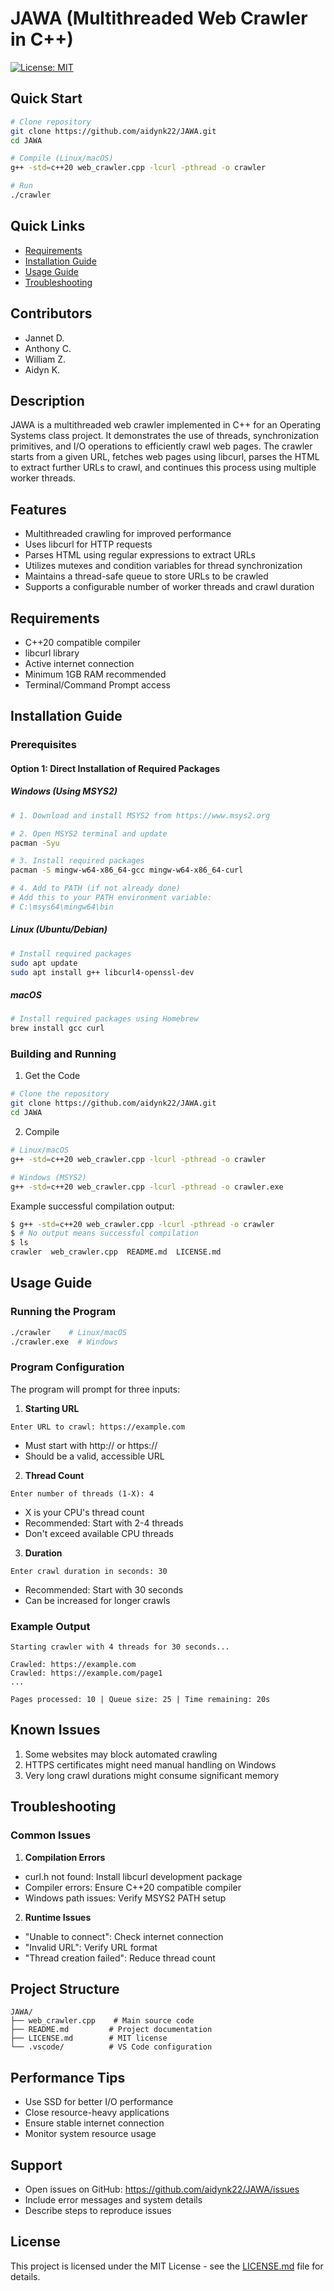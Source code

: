 # JAWA (Multithreaded Web Crawler in C++)
[![License: MIT](https://img.shields.io/badge/License-MIT-yellow.svg)](https://opensource.org/licenses/MIT)

## Quick Start
```bash
# Clone repository
git clone https://github.com/aidynk22/JAWA.git
cd JAWA

# Compile (Linux/macOS)
g++ -std=c++20 web_crawler.cpp -lcurl -pthread -o crawler

# Run
./crawler
```

## Quick Links
- [Requirements](#requirements)
- [Installation Guide](#installation-guide)
- [Usage Guide](#usage-guide)
- [Troubleshooting](#troubleshooting)

## Contributors
- Jannet D.
- Anthony C.
- William Z.
- Aidyn K.

## Description
JAWA is a multithreaded web crawler implemented in C++ for an Operating Systems class project. It demonstrates the use of threads, synchronization primitives, and I/O operations to efficiently crawl web pages. The crawler starts from a given URL, fetches web pages using libcurl, parses the HTML to extract further URLs to crawl, and continues this process using multiple worker threads.

## Features
- Multithreaded crawling for improved performance
- Uses libcurl for HTTP requests
- Parses HTML using regular expressions to extract URLs
- Utilizes mutexes and condition variables for thread synchronization
- Maintains a thread-safe queue to store URLs to be crawled
- Supports a configurable number of worker threads and crawl duration

## Requirements
- C++20 compatible compiler
- libcurl library
- Active internet connection
- Minimum 1GB RAM recommended
- Terminal/Command Prompt access

## Installation Guide

### Prerequisites

#### Option 1: Direct Installation of Required Packages

##### Windows (Using MSYS2)
```bash
# 1. Download and install MSYS2 from https://www.msys2.org

# 2. Open MSYS2 terminal and update
pacman -Syu

# 3. Install required packages
pacman -S mingw-w64-x86_64-gcc mingw-w64-x86_64-curl

# 4. Add to PATH (if not already done)
# Add this to your PATH environment variable:
# C:\msys64\mingw64\bin
```

##### Linux (Ubuntu/Debian)
```bash
# Install required packages
sudo apt update
sudo apt install g++ libcurl4-openssl-dev
```

##### macOS
```bash
# Install required packages using Homebrew
brew install gcc curl
```

### Building and Running

1. Get the Code
```bash
# Clone the repository
git clone https://github.com/aidynk22/JAWA.git
cd JAWA
```

2. Compile
```bash
# Linux/macOS
g++ -std=c++20 web_crawler.cpp -lcurl -pthread -o crawler

# Windows (MSYS2)
g++ -std=c++20 web_crawler.cpp -lcurl -pthread -o crawler.exe
```

Example successful compilation output:
```bash
$ g++ -std=c++20 web_crawler.cpp -lcurl -pthread -o crawler
$ # No output means successful compilation
$ ls
crawler  web_crawler.cpp  README.md  LICENSE.md
```

## Usage Guide

### Running the Program
```bash
./crawler    # Linux/macOS
./crawler.exe  # Windows
```

### Program Configuration
The program will prompt for three inputs:

1. **Starting URL**
```
Enter URL to crawl: https://example.com
```
- Must start with http:// or https://
- Should be a valid, accessible URL

2. **Thread Count**
```
Enter number of threads (1-X): 4
```
- X is your CPU's thread count
- Recommended: Start with 2-4 threads
- Don't exceed available CPU threads

3. **Duration**
```
Enter crawl duration in seconds: 30
```
- Recommended: Start with 30 seconds
- Can be increased for longer crawls

### Example Output
```
Starting crawler with 4 threads for 30 seconds...

Crawled: https://example.com
Crawled: https://example.com/page1
...

Pages processed: 10 | Queue size: 25 | Time remaining: 20s
```

## Known Issues
1. Some websites may block automated crawling
2. HTTPS certificates might need manual handling on Windows
3. Very long crawl durations might consume significant memory

## Troubleshooting

### Common Issues

1. **Compilation Errors**
- curl.h not found: Install libcurl development package
- Compiler errors: Ensure C++20 compatible compiler
- Windows path issues: Verify MSYS2 PATH setup

2. **Runtime Issues**
- "Unable to connect": Check internet connection
- "Invalid URL": Verify URL format
- "Thread creation failed": Reduce thread count

## Project Structure
```
JAWA/
├── web_crawler.cpp    # Main source code
├── README.md         # Project documentation
├── LICENSE.md        # MIT license
└── .vscode/          # VS Code configuration
```

## Performance Tips
- Use SSD for better I/O performance
- Close resource-heavy applications
- Ensure stable internet connection
- Monitor system resource usage

## Support
- Open issues on GitHub: https://github.com/aidynk22/JAWA/issues
- Include error messages and system details
- Describe steps to reproduce issues

## License
This project is licensed under the MIT License - see the [LICENSE.md](LICENSE.md) file for details.
